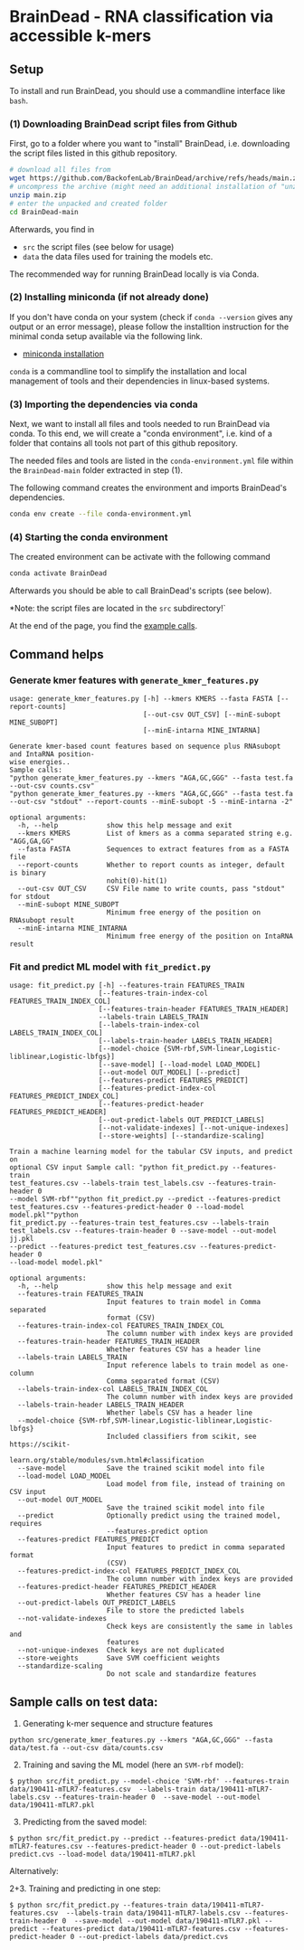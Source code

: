# BrainDead - RNA classification via accessible k-mers

## Setup

To install and run BrainDead, you should use a commandline interface like `bash`.

### (1) Downloading BrainDead script files from Github

First, go to a folder where you want to "install" BrainDead, i.e. downloading the script files listed in this github repository. 

```sh
# download all files from 
wget https://github.com/BackofenLab/BrainDead/archive/refs/heads/main.zip
# uncompress the archive (might need an additional installation of "unzip")
unzip main.zip
# enter the unpacked and created folder
cd BrainDead-main
```

Afterwards, you find in

- `src` the script files (see below for usage)
- `data` the data files used for training the models etc.

The recommended way for running BrainDead locally is via Conda.

### (2) Installing miniconda (if not already done)

If you don't have conda on your system (check if `conda --version` gives any output or an error message), please follow the installtion instruction for the minimal conda setup available via the following link.

- [miniconda installation](https://docs.conda.io/en/latest/miniconda.html)

`conda` is a commandline tool to simplify the installation and local management of tools and their dependencies in linux-based systems.

### (3) Importing the dependencies via conda

Next, we want to install all files and tools needed to run BrainDead via conda.
To this end, we will create a "conda environment", i.e. kind of a folder that contains all tools not part of this github repository.

The needed files and tools are listed in the `conda-environment.yml` file within the `BrainDead-main` folder extracted in step (1).

The following command creates the environment and imports BrainDead's dependencies.

```sh
conda env create --file conda-environment.yml
```

### (4) Starting the conda environment

The created environment can be activate with the following command 

```sh
conda activate BrainDead
```

Afterwards you should be able to call BrainDead's scripts (see below).

*Note: the script files are located in the `src` subdirectory!`

At the end of the page, you find the [example calls](#sample-calls-on-test-data).


## Command helps

### Generate kmer features with `generate_kmer_features.py`

```
usage: generate_kmer_features.py [-h] --kmers KMERS --fasta FASTA [--report-counts]
                                 [--out-csv OUT_CSV] [--minE-subopt MINE_SUBOPT]
                                 [--minE-intarna MINE_INTARNA]

Generate kmer-based count features based on sequence plus RNAsubopt and IntaRNA position-
wise energies.. 
Sample calls: 
"python generate_kmer_features.py --kmers "AGA,GC,GGG" --fasta test.fa --out-csv counts.csv" 
"python generate_kmer_features.py --kmers "AGA,GC,GGG" --fasta test.fa --out-csv "stdout" --report-counts --minE-subopt -5 --minE-intarna -2"

optional arguments:
  -h, --help            show this help message and exit
  --kmers KMERS         List of kmers as a comma separated string e.g. "AGG,GA,GG"
  --fasta FASTA         Sequences to extract features from as a FASTA file
  --report-counts       Whether to report counts as integer, default is binary
                        nohit(0)-hit(1)
  --out-csv OUT_CSV     CSV File name to write counts, pass "stdout" for stdout
  --minE-subopt MINE_SUBOPT
                        Minimum free energy of the position on RNAsubopt result
  --minE-intarna MINE_INTARNA
                        Minimum free energy of the position on IntaRNA result
```

### Fit and predict ML model with `fit_predict.py`

```
usage: fit_predict.py [-h] --features-train FEATURES_TRAIN
                      [--features-train-index-col FEATURES_TRAIN_INDEX_COL]
                      [--features-train-header FEATURES_TRAIN_HEADER]
                      --labels-train LABELS_TRAIN
                      [--labels-train-index-col LABELS_TRAIN_INDEX_COL]
                      [--labels-train-header LABELS_TRAIN_HEADER]
                      [--model-choice {SVM-rbf,SVM-linear,Logistic-liblinear,Logistic-lbfgs}]
                      [--save-model] [--load-model LOAD_MODEL]
                      [--out-model OUT_MODEL] [--predict]
                      [--features-predict FEATURES_PREDICT]
                      [--features-predict-index-col FEATURES_PREDICT_INDEX_COL]
                      [--features-predict-header FEATURES_PREDICT_HEADER]
                      [--out-predict-labels OUT_PREDICT_LABELS]
                      [--not-validate-indexes] [--not-unique-indexes]
                      [--store-weights] [--standardize-scaling]

Train a machine learning model for the tabular CSV inputs, and predict on
optional CSV input Sample call: "python fit_predict.py --features-train
test_features.csv --labels-train test_labels.csv --features-train-header 0
--model SVM-rbf""python fit_predict.py --predict --features-predict
test_features.csv --features-predict-header 0 --load-model model.pkl""python
fit_predict.py --features-train test_features.csv --labels-train
test_labels.csv --features-train-header 0 --save-model --out-model jj.pkl
--predict --features-predict test_features.csv --features-predict-header 0
--load-model model.pkl"

optional arguments:
  -h, --help            show this help message and exit
  --features-train FEATURES_TRAIN
                        Input features to train model in Comma separated
                        format (CSV)
  --features-train-index-col FEATURES_TRAIN_INDEX_COL
                        The column number with index keys are provided
  --features-train-header FEATURES_TRAIN_HEADER
                        Whether features CSV has a header line
  --labels-train LABELS_TRAIN
                        Input reference labels to train model as one-column
                        Comma separated format (CSV)
  --labels-train-index-col LABELS_TRAIN_INDEX_COL
                        The column number with index keys are provided
  --labels-train-header LABELS_TRAIN_HEADER
                        Whether labels CSV has a header line
  --model-choice {SVM-rbf,SVM-linear,Logistic-liblinear,Logistic-lbfgs}
                        Included classifiers from scikit, see https://scikit-
                        learn.org/stable/modules/svm.html#classification
  --save-model          Save the trained scikit model into file
  --load-model LOAD_MODEL
                        Load model from file, instead of training on CSV input
  --out-model OUT_MODEL
                        Save the trained scikit model into file
  --predict             Optionally predict using the trained model, requires
                        --features-predict option
  --features-predict FEATURES_PREDICT
                        Input features to predict in comma separated format
                        (CSV)
  --features-predict-index-col FEATURES_PREDICT_INDEX_COL
                        The column number with index keys are provided
  --features-predict-header FEATURES_PREDICT_HEADER
                        Whether features CSV has a header line
  --out-predict-labels OUT_PREDICT_LABELS
                        File to store the predicted labels
  --not-validate-indexes
                        Check keys are consistently the same in lables and
                        features
  --not-unique-indexes  Check keys are not duplicated
  --store-weights       Save SVM coefficient weights
  --standardize-scaling
                        Do not scale and standardize features

```

## Sample calls on test data:

1. Generating k-mer sequence and structure features
```
python src/generate_kmer_features.py --kmers "AGA,GC,GGG" --fasta data/test.fa --out-csv data/counts.csv
```
2. Training and saving the ML model (here an `SVM-rbf` model):
```
$ python src/fit_predict.py --model-choice 'SVM-rbf' --features-train data/190411-mTLR7-features.csv  --labels-train data/190411-mTLR7-labels.csv --features-train-header 0  --save-model --out-model data/190411-mTLR7.pkl
```
3. Predicting from the saved model:
```
$ python src/fit_predict.py --predict --features-predict data/190411-mTLR7-features.csv --features-predict-header 0 --out-predict-labels predict.cvs --load-model data/190411-mTLR7.pkl 
```
Alternatively:

2+3. Training and predicting in one step:
```
$ python src/fit_predict.py --features-train data/190411-mTLR7-features.csv  --labels-train data/190411-mTLR7-labels.csv --features-train-header 0  --save-model --out-model data/190411-mTLR7.pkl --predict --features-predict data/190411-mTLR7-features.csv --features-predict-header 0 --out-predict-labels data/predict.cvs
```


